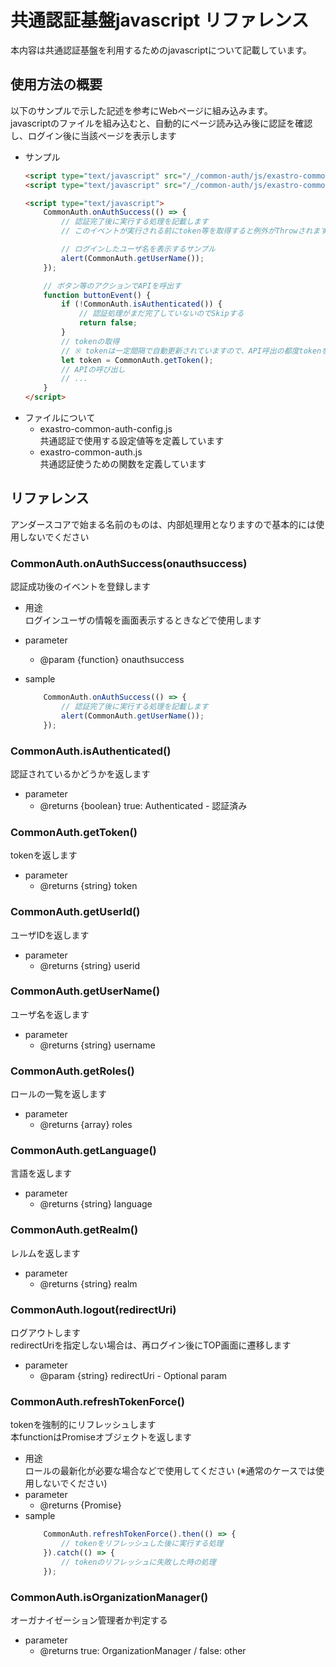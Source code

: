 # 共通認証基盤javascript リファレンス

本内容は共通認証基盤を利用するためのjavascriptについて記載しています。

## 使用方法の概要
以下のサンプルで示した記述を参考にWebページに組み込みます。<br>
javascriptのファイルを組み込むと、自動的にページ読み込み後に認証を確認し、ログイン後に当該ページを表示します<br>

- サンプル
    ```html
    <script type="text/javascript" src="/_/common-auth/js/exastro-common-auth-config.js"></script>
    <script type="text/javascript" src="/_/common-auth/js/exastro-common-auth.js"></script>

    <script type="text/javascript">
        CommonAuth.onAuthSuccess(() => {
            // 認証完了後に実行する処理を記載します
            // このイベントが実行される前にtoken等を取得すると例外がThrowされます

            // ログインしたユーザ名を表示するサンプル
            alert(CommonAuth.getUserName());
        });

        // ボタン等のアクションでAPIを呼出す
        function buttonEvent() {
            if (!CommonAuth.isAuthenticated()) {
                // 認証処理がまだ完了していないのでSkipする
                return false;
            }
            // tokenの取得
            // ※ tokenは一定間隔で自動更新されていますので、API呼出の都度tokenを取得してください
            let token = CommonAuth.getToken();
            // APIの呼び出し
            // ...
        }
    </script>
    ```
- ファイルについて
    - exastro-common-auth-config.js<br>
        共通認証で使用する設定値等を定義しています
    - exastro-common-auth.js<br>
        共通認証使うための関数を定義しています

## リファレンス
アンダースコアで始まる名前のものは、内部処理用となりますので基本的には使用しないでください<br>

### CommonAuth.onAuthSuccess(onauthsuccess)
認証成功後のイベントを登録します<br>

- 用途<br>
    ログインユーザの情報を画面表示するときなどで使用します

- parameter
    - @param {function} onauthsuccess

- sample
    ```javascript
        CommonAuth.onAuthSuccess(() => {
            // 認証完了後に実行する処理を記載します
            alert(CommonAuth.getUserName());
        });
    ```

### CommonAuth.isAuthenticated()
認証されているかどうかを返します<br>

- parameter
    - @returns {boolean} true: Authenticated - 認証済み

### CommonAuth.getToken()
tokenを返します

- parameter
    - @returns {string} token

### CommonAuth.getUserId()
ユーザIDを返します<br>

- parameter
    - @returns {string} userid

### CommonAuth.getUserName()
ユーザ名を返します<br>
- parameter
    - @returns {string} username

### CommonAuth.getRoles()
ロールの一覧を返します<br>
- parameter
    - @returns {array} roles

### CommonAuth.getLanguage()
言語を返します<br>
- parameter
    - @returns {string} language

### CommonAuth.getRealm()
レルムを返します<br>
- parameter
    - @returns {string} realm

### CommonAuth.logout(redirectUri)
ログアウトします<br>
redirectUriを指定しない場合は、再ログイン後にTOP画面に遷移します
- parameter
    - @param {string} redirectUri - Optional param

### CommonAuth.refreshTokenForce()
tokenを強制的にリフレッシュします<br>
本functionはPromiseオブジェクトを返します

- 用途<br>
    ロールの最新化が必要な場合などで使用してください (※通常のケースでは使用しないでください)<br>
- parameter
    - @returns {Promise}
- sample
    ```javascript
        CommonAuth.refreshTokenForce().then(() => {
            // tokenをリフレッシュした後に実行する処理
        }).catch(() => {
            // tokenのリフレッシュに失敗した時の処理
        });
    ```

### CommonAuth.isOrganizationManager()
オーガナイゼーション管理者か判定する
- parameter
    - @returns true: OrganizationManager / false: other

